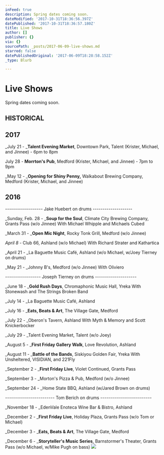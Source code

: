 ```yaml
---
inFeed: true
description: Spring dates coming soon.
dateModified: '2017-10-31T18:36:56.397Z'
datePublished: '2017-10-31T18:36:57.180Z'
title: Live Shows
author: []
publisher: {}
via: {}
sourcePath: _posts/2017-06-09-live-shows.md
starred: false
datePublishedOriginal: '2017-06-09T18:28:58.152Z'
_type: Blurb

---
```

# Live Shows

Spring dates coming soon.

## HISTORICAL

## 2017

_July 21 - _**Talent Evening Market**, Downtown Park, Talent (Krister, Michael, and Jinnee) - 6pm to 8pm

July 28 - **Morrton's Pub**, Medford (Krister, Michael, and Jinnee) - 7pm to 9pm

_May 12 - _**Opening for Shiny Penny,** Walkabout Brewing Company, Medford (Krister, Michael, and Jinnee)

## 2016

------------------- Jake Huebert on drums --------------------

_Sunday, Feb. 28 - _**Soup for the Soul**, Climate City Brewing Company, Grants Pass (w/o Jinnee) With Michael Whipple and Michaels Cubed

_March 31 - _**Open Mic Night**, Rocky Tonk Grill, Medford (w/o Jinnee)

_April 8 -_ Club 66, Ashland (w/o Michael) With Richard Strater and Kathartica

_April 21 - _La Baguette Music Café, Ashland (w/o Michael, w/Joey Tierney on drums)

_May 21 - _Johnny B's, Medford (w/o Jinnee) With Oliviero

------------------ Joseph Tierney on drums ---------------------

_June 18 - _**Gold Rush Days**, Chromaphonic Music Hall, Yreka With Stonewash and The Strings Broken Band

_July 14 - _La Baguette Music Café, Ashland

_July 16 - _**Eats, Beats & Art**, The Village Gate, Medford

_July 22 - _Oberon's Tavern, Ashland With Myth & Memory and Scott Knickerbocker

_July 29 - _Talent Evening Market, Talent (w/o Joey)

_August 5 - _**First Friday Gallery Walk**, Love Revolution, Ashland

_August 11 - _**Battle of the Bands**, Siskiyou Golden Fair, Yreka With Unsheltered, VISIDIAN, and 221Fly

_September 2 - _**First Friday Live**, Violet Continued, Grants Pass

_September 3 - _Morton's Pizza & Pub, Medford (w/o Jinnee)

_September 24 - _Home State BBQ, Ashland (w/Jared Brown on drums)

------------------------- Tom Berich on drums --------------------------

_November 18 - _EdenVale Enoteca Wine Bar & Bistro, Ashland

_December 2 - _**First Friday Live**, Holiday Plaza, Grants Pass (w/o Tom or Michael)

_December 3 - _**Eats, Beats & Art**, The Village Gate, Medford

_December 6 - _**Storyteller's Music Series**, Barnstormer's Theater, Grants Pass (w/o Michael, w/Mike Pugh on bass)
![](https://s3-us-west-2.amazonaws.com/the-grid-img/p/489776f71c7bb9ffbf55858ff6ab442a18b076a4.png)